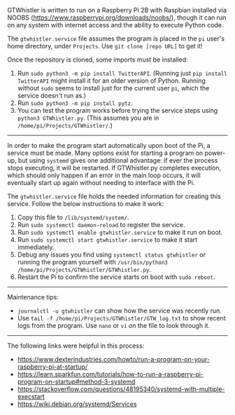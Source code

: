GTWhistler is written to run on a Raspberry Pi 2B with Raspbian installed via NOOBS (https://www.raspberrypi.org/downloads/noobs/), though it can run on any system with internet access and the ability to execute Python code.

The `gtwhistler.service` file assumes the program is placed in the `pi` user's home directory, under `Projects`. Use `git clone [repo URL]` to get it!

Once the repository is cloned, some imports must be installed:

1. Run `sudo python3 -m pip install TwitterAPI`. (Running just `pip install TwitterAPI` might install it for an older version of Python. Running without `sudo` seems to install just for the current user `pi`, which the service doesn't run as.)
2. Run `sudo python3 -m pip install pytz`.
3. You can test the program works before trying the service steps using `python3 GTWhistler.py`. (This assumes you are in `/home/pi/Projects/GTWhistler/`.)

---

In order to make the program start automatically upon boot of the Pi, a service must be made. Many options exist for starting a program on power-up, but using `systemd` gives one additional advantage: if ever the process stops executing, it will be restarted. If GTWhistler.py completes execution, which should only happen if an error in the main loop occurs, it will eventually start up again without needing to interface with the Pi.

The `gtwhistler.service` file holds the needed information for creating this service. Follow the below instructions to make it work:

1. Copy this file to `/lib/systemd/system/`.
2. Run `sudo systemctl daemon-reload` to register the service.
3. Run `sudo systemctl enable gtwhistler.service` to make it run on boot.
4. Run `sudo systemctl start gtwhistler.service` to make it start immediately.
5. Debug any issues you find using `systemctl status gtwhistler` or running the program yourself with `/usr/bin/python3 /home/pi/Projects/GTWhistler/GTWhistler.py`.
6. Restart the Pi to confirm the service starts on boot with `sudo reboot`.

---

Maintenance tips:

* `journalctl -u gtwhistler` can show how the service was recently run.
* Use `tail -f /home/pi/Projects/GTWhistler/GTW_log.txt` to show recent logs from the program. Use `nano` or `vi` on the file to look through it.

---

The following links were helpful in this process:

* https://www.dexterindustries.com/howto/run-a-program-on-your-raspberry-pi-at-startup/
* https://learn.sparkfun.com/tutorials/how-to-run-a-raspberry-pi-program-on-startup#method-3-systemd
* https://stackoverflow.com/questions/48195340/systemd-with-multiple-execstart
* https://wiki.debian.org/systemd/Services

